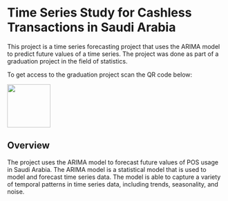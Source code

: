 # Time Series Study for Cashless Transactions in Saudi Arabia
This project is a time series forecasting project that uses the ARIMA model to predict future values of a time series. The project was done as part of a graduation project in the field of statistics.

To get access to the graduation project scan the QR code below:

<img src="https://github.com/NawafR/Time_Series_ARIMA/assets/39037193/c456c387-a743-49d2-a9d6-14d91c8740b6" width="100" height="100">

## Overview
The project uses the ARIMA model to forecast future values of POS usage in Saudi Arabia. The ARIMA model is a statistical model that is used to model and forecast time series data. The model is able to capture a variety of temporal patterns in time series data, including trends, seasonality, and noise.
